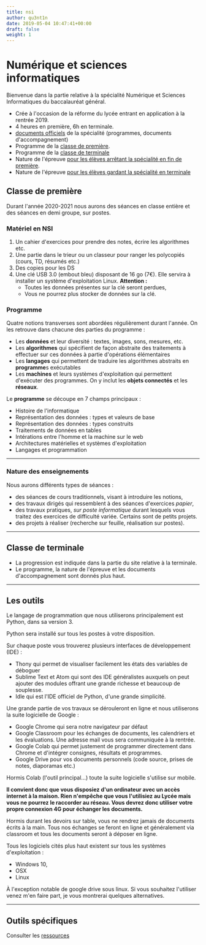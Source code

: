 ```yaml
---
title: nsi
author: qu3nt1n
date: 2019-05-04 10:47:41+00:00
draft: false
weight: 1
---
```


# Numérique et sciences informatiques


Bienvenue dans la partie relative à la spécialité Numérique et Sciences
Informatiques du baccalauréat général.



* Crée à l'occasion de la réforme du lycée entrant en application à la rentrée 
    2019.
* 4 heures en première, 6h en terminale.
* [documents officiels](https://eduscol.education.fr/cid144156/nsi-bac-2021.html) de la spécialité (programmes, documents d'accompagnement)
* Programme de la [classe de première](http://cache.media.education.gouv.fr/file/CSP/41/2/1e_Numerique_et_sciences_informatiques_Specialite_Voie_G_1025412.pdf).
* Programme de la [classe de terminale](https://euler.ac-versailles.fr/IMG/pdf/nsi_term_spe_progr_2019_07.pdf)
* Nature de l'épreuve [pour les élèves arrêtant la spécialité en fin de première](http://cache.media.eduscol.education.fr/file/Bac2021/68/1/NDS_Spe_Fin_1ere_voie_generale_1103681.pdf).
* Nature de l'épreuve [pour les élèves gardant la spécialité en terminale](https://www.education.gouv.fr/bo/20/Special2/MENE2001797N.htm)






## Classe de première

Durant l'année 2020-2021 nous aurons des séances en classe entière et des
séances en demi groupe, sur postes.

### Matériel en NSI


1. Un cahier d'exercices pour prendre des notes, écrire les algorithmes etc.
2. Une partie dans le trieur ou un classeur pour ranger les polycopiés (cours,
    TD, résumés etc.)
2. Des copies pour les DS
3. Une clé USB 3.0 (embout bleu) disposant de 16 go (7€). Elle servira à
    installer un système d'exploitation Linux. **Attention :**
    * Toutes les données présentes sur la clé seront perdues,
    * Vous ne pourrez plus stocker de données sur la clé.

### Programme


Quatre notions transverses sont abordées régulièrement durant l'année. On les
retrouve dans chacune des parties du programme :



* Les **données** et leur diversité : textes, images, sons, mesures, etc.
* Les **algorithmes** qui spécifient de façon abstraite des traitements à
    effectuer sur ces données à partie d'opérations élémentaires
* Les **langages** qui permettent de traduire les algorithmes abstraits en
    **programme**s exécutables
* Les **machines** et leurs systèmes d'exploitation qui permettent d'exécuter
    des programmes. On y inclut les **objets connectés** et les **réseaux**.

Le **programme** se découpe en 7 champs principaux :



* Histoire de l'informatique
* Représentation des données : types et valeurs de base
* Représentation des données : types construits
* Traitements de données en tables
* Intérations entre l'homme et la machine sur le web
* Architectures matérielles et systèmes d'exploitation
* Langages et programmation




* * *





### Nature des enseignements


Nous aurons différents types de séances :

* des séances de cours traditionnels, visant à introduire les notions,
* des travaux dirigés qui ressemblent à des séances d'exercices _papier_,
* des travaux pratiques, _sur poste informatique_ durant lesquels vous traitez
    des exercices de difficulté variée. Certains sont de petits projets.
* des projets à réaliser (recherche sur feuille, réalisation sur postes).



* * *

## Classe de terminale

* La progression est indiquée dans la partie du site relative à la terminale.
* Le programme, la nature de l'épreuve et les documents d'accompagnement sont
    donnés plus haut.

---



## Les outils


Le langage de programmation que nous utiliserons principalement est Python, dans sa version 3.

Python sera installé sur tous les postes à votre disposition.

Sur chaque poste vous trouverez plusieurs interfaces de développement (IDE) :



* Thony qui permet de visualiser facilement les états des variables de déboguer
* Sublime Text et Atom qui sont des IDE généralistes auxquels on peut ajouter
    des modules offrant une grande richesse et beaucoup de souplesse.
* Idle qui est l'IDE officiel de Python, d'une grande simplicité.

Une grande partie de vos travaux se dérouleront en ligne et nous utiliserons
la suite logicielle de Google :

* Google Chrome qui sera notre navigateur par défaut
* Google Classroom pour les échanges de documents, les calendriers et les
    évaluations. Une adresse mail vous sera communiquée à la rentrée.
* Google Colab qui permet justement de programmer directement dans Chrome et
    d'intégrer consignes, résultats et programmes.
* Google Drive pour vos documents personnels (code source, prises de notes,
    diaporamas etc.)

Hormis Colab (l'outil principal...) toute la suite logicielle s'utilise sur
mobile.

**Il convient donc que vous disposiez d'un ordinateur avec un accès internet à
la maison. Rien n'empêche que vous l'utilisiez au Lycée mais vous ne pourrez
le raccorder au réseau. Vous devrez donc utiliser votre propre connexion 4G
pour échanger les documents.**

Hormis durant les devoirs sur table, vous ne rendrez jamais de documents écrits
à la main. Tous nos échanges se feront en ligne et généralement via classroom
et tous les documents seront à déposer en ligne.


Tous les logiciels cités plus haut existent sur tous les systèmes
d'exploitation :

* Windows 10,
* OSX
* Linux

À l'exception notable de google drive sous linux. Si vous souhaitez l'utiliser
venez m'en faire part, je vous montrerai quelques alternatives.


* * *





## Outils spécifiques

Consulter les [ressources](../ressources)
